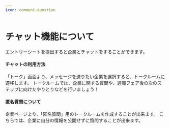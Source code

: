 ```yaml
---
icon: comment-question
---
```


# チャット機能について

エントリーシートを提出すると企業とチャットをすることができます。

#### チャットの利用方法

「トーク」画面より、メッセージを送りたい企業を選択すると、トークルームに遷移します。
トークルームでは、企業に関する質問や、適職フェア後の次のステップに向けたやりとりなどを行いましょう！

#### 匿名質問について

企業ページより、「匿名質問」用のトークルームを作成することが出来ます。
こちらでは、企業に自分の情報を公開せずに質問することが出来ます。
